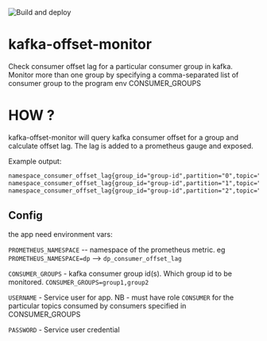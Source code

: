 ![Build and deploy](https://github.com/navikt/dp-kafka-offset-monitor/workflows/Build%20and%20deploy/badge.svg)

# kafka-offset-monitor
Check consumer offset lag for a particular consumer group in kafka. Monitor more than one group by specifying a comma-separated list of consumer group to the program env CONSUMER_GROUPS


# HOW ? 

kafka-offset-monitor will query kafka consumer offset for a group and calculate offset lag. The lag is added to a prometheus gauge and exposed. 

Example output:

```markdown
namespace_consumer_offset_lag{group_id="group-id",partition="0",topic="topic-name"}	0
namespace_consumer_offset_lag{group_id="group-id",partition="1",topic="topic-name"}	0
namespace_consumer_offset_lag{group_id="group-id",partition="2",topic="topic-name"}	0
```


## Config

the app need environment vars:

`PROMETHEUS_NAMESPACE` -- namespace of the prometheus metric. eg   `PROMETHEUS_NAMESPACE=dp` --> `dp_consumer_offset_lag`

`CONSUMER_GROUPS` - kafka consumer group id(s). Which group id to be monitored.  `CONSUMER_GROUPS=group1,group2`

`USERNAME` - Service user for app. NB - must have role `CONSUMER` for the particular topics consumed by consumers specified in CONSUMER_GROUPS

`PASSWORD` - Service user credential

